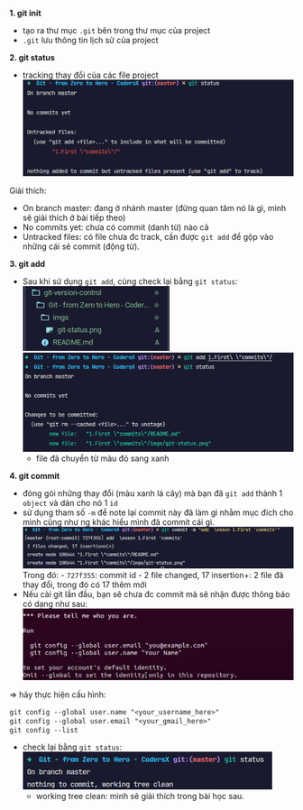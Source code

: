 **1. git init**

- tạo ra thư mục `.git` bên trong thư mục của project
- `.git` lưu thông tin lịch sử của project

**2. git status**

- tracking thay đổi của các file project
  ![](imgs/git-status.png)

Giải thích:

- On branch master: đang ở nhánh master (đừng quan tâm nó là gì, mình sẽ giải thích ở bài tiếp theo)
- No commits yet: chưa có commit (danh từ) nào cả
- Untracked files: có file chưa đc track, cần được `git add` để gộp vào những cái sẽ commit (động từ).

**3. git add**

- Sau khi sử dụng `git add`, cùng check lại bằng `git status`:
  ![](<imgs/git-add(1).png>)
  ![](<imgs/git-add(2).png>)
  - file đã chuyển từ màu đỏ sang xanh

**4. git commit**

- đóng gói những thay đổi (màu xanh lá cây) mà bạn đã `git add` thành 1 `object` và dán cho nó 1 `id`
- sử dụng tham số `-m` để note lại commit này đã làm gì nhằm mục đích cho mình cũng như ng khác hiểu mình đã commit cái gì.
  ![](imgs/git-commit.png)
  Trong đó: - `727f355`: commit id - 2 file changed, 17 insertion+: 2 file đã thay đổi, trong đó có 17 thêm mới
- Nếu cài git lần đầu, bạn sẽ chưa đc commit mà sẽ nhận được thông báo có dạng như sau:
  ![](imgs/first-git-notify.png)

=> hãy thực hiện cấu hình:

```
git config --global user.name "<your_username_here>"
git config --global user.email "<your_gmail_here>"
git config --list
```

- check lại bằng `git status`:
  ![](<imgs/git-status(2).png>)
  - working tree clean: mình sẽ giải thích trong bài học sau.
